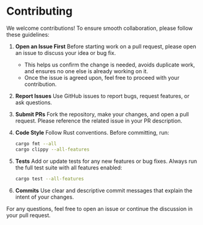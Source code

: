 # Contributing

We welcome contributions! To ensure smooth collaboration, please follow these guidelines:

1. **Open an Issue First**
   Before starting work on a pull request, please open an issue to discuss your idea or bug fix.

   * This helps us confirm the change is needed, avoids duplicate work, and ensures no one else is already working on it.
   * Once the issue is agreed upon, feel free to proceed with your contribution.

2. **Report Issues**
   Use GitHub issues to report bugs, request features, or ask questions.

3. **Submit PRs**
   Fork the repository, make your changes, and open a pull request. Please reference the related issue in your PR description.

4. **Code Style**
   Follow Rust conventions. Before committing, run:

   ```bash
   cargo fmt --all
   cargo clippy --all-features
   ```

5. **Tests**
   Add or update tests for any new features or bug fixes. Always run the full test suite with all features enabled:

   ```bash
   cargo test --all-features
   ```

6. **Commits**
   Use clear and descriptive commit messages that explain the intent of your changes.

For any questions, feel free to open an issue or continue the discussion in your pull request.
